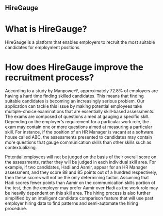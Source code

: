 ## HireGauge

# What is HireGauge?
HireGauge is a platform that enables employers to recruit the most suitable candidates for employment positions. 

# How does HireGauge improve the recruitment process?
According to a study by Manpower®, approximately 72.8% of employers are having a hard time finding skilled candidates. This means that finding suitable candidates is becoming an increasingly serious problem. Our application can tackle this issue by making potential employees take multiple-choice examinations that are essentially skill-based assessments. The exams are composed of questions aimed at gauging a specific skill. Depending on the employer's requirement for a particular work role, the exam may contain one or more questions aimed at measuring a particular skill. For instance, if the position of an HR Manager is vacant at a software house called ABC, the assessments presented to candidates may contain more questions that gauge communication skills than other skills such as contextualizing. 

Potential employees will not be judged on the basis of their overall score on the assessments, rather they will be judged in each individual skill area. For example, if two candidates, Hadi and Aamir, appear for an HR Manager assessment, and they score 88 and 85 points out of a hundred respectively, then these scores will not be the only determining factor. Assuming that Hadi scores fewer points than Aamir on the communication skills portion of the test, then the employer may prefer Aamir over Hadi as the work role may be heavily dependent on this skill area. The hiring process is also further simplified by an intelligent candidate comparison feature that will use past employer hiring data to find patterns and semi-automate the hiring procedure. 

